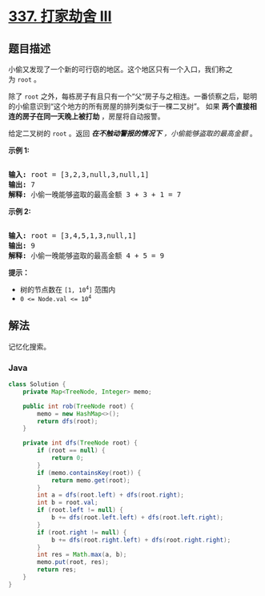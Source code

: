 # [337. 打家劫舍 III](https://leetcode.cn/problems/house-robber-iii)

## 题目描述

<p>小偷又发现了一个新的可行窃的地区。这个地区只有一个入口，我们称之为<meta charset="UTF-8" />&nbsp;<code>root</code>&nbsp;。</p>

<p>除了<meta charset="UTF-8" />&nbsp;<code>root</code>&nbsp;之外，每栋房子有且只有一个“父“房子与之相连。一番侦察之后，聪明的小偷意识到“这个地方的所有房屋的排列类似于一棵二叉树”。 如果 <strong>两个直接相连的房子在同一天晚上被打劫</strong> ，房屋将自动报警。</p>

<p>给定二叉树的&nbsp;<code>root</code>&nbsp;。返回&nbsp;<em><strong>在不触动警报的情况下</strong>&nbsp;，小偷能够盗取的最高金额</em>&nbsp;。</p>

<p><strong>示例 1:</strong></p>

<p><img alt="" src="https://fastly.jsdelivr.net/gh/doocs/leetcode@main/solution/0300-0399/0337.House%20Robber%20III/images/rob1-tree.jpg" /></p>

<pre>
<strong>输入: </strong>root = [3,2,3,null,3,null,1]
<strong>输出:</strong> 7 
<strong>解释:</strong>&nbsp;小偷一晚能够盗取的最高金额 3 + 3 + 1 = 7</pre>

<p><strong>示例 2:</strong></p>

<p><img alt="" src="https://fastly.jsdelivr.net/gh/doocs/leetcode@main/solution/0300-0399/0337.House%20Robber%20III/images/rob2-tree.jpg" /></p>

<pre>
<strong>输入: </strong>root = [3,4,5,1,3,null,1]
<strong>输出:</strong> 9
<strong>解释:</strong>&nbsp;小偷一晚能够盗取的最高金额 4 + 5 = 9
</pre>

<p><strong>提示：</strong></p>

<p><meta charset="UTF-8" /></p>

<ul>
	<li>树的节点数在&nbsp;<code>[1, 10<sup>4</sup>]</code> 范围内</li>
	<li><code>0 &lt;= Node.val &lt;= 10<sup>4</sup></code></li>
</ul>

## 解法

记忆化搜索。

### **Java**

```java
class Solution {
    private Map<TreeNode, Integer> memo;

    public int rob(TreeNode root) {
        memo = new HashMap<>();
        return dfs(root);
    }

    private int dfs(TreeNode root) {
        if (root == null) {
            return 0;
        }
        if (memo.containsKey(root)) {
            return memo.get(root);
        }
        int a = dfs(root.left) + dfs(root.right);
        int b = root.val;
        if (root.left != null) {
            b += dfs(root.left.left) + dfs(root.left.right);
        }
        if (root.right != null) {
            b += dfs(root.right.left) + dfs(root.right.right);
        }
        int res = Math.max(a, b);
        memo.put(root, res);
        return res;
    }
}
```

